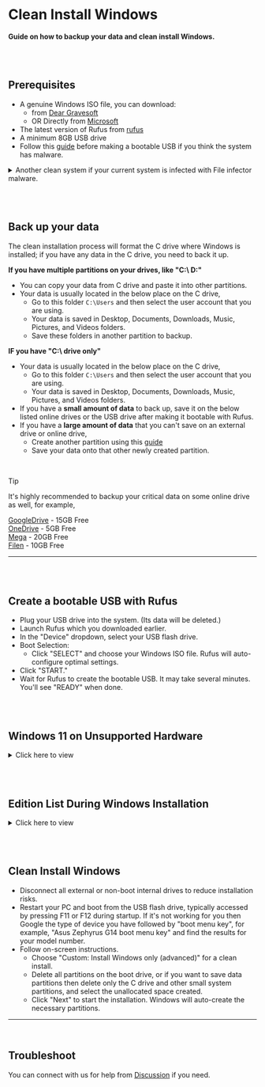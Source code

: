 # Clean Install Windows

**Guide on how to backup your data and clean install Windows.**   

<br><br> 

## Prerequisites  

- A genuine Windows ISO file, you can download:
  -   from [Dear Gravesoft](https://msdl.gravesoft.dev/)
  -   OR Directly from [Microsoft](https://www.microsoft.com/en-us/software-download)
- The latest version of Rufus from [rufus](https://rufus.ie/)
- A minimum 8GB USB drive   
- Follow this [guide](en/remove_malware.md) before making a bootable USB if you think the system has malware.
<details>
  <summary>Another clean system if your current system is infected with File infector malware.</summary>

  **Why?**  
  Because file infector malware can copy itself to the bootable USB that you are going to make to perform a clean installation.  
  You need to use another clean system to make a bootable USB and plug it into the current infected system only when it's not running live Windows.  
  **How to check if you have file infector malware?**  
  Open PowerShell as admin and enter  
  `sc.exe start "sppsvc" > $null 2>&1; Write-Host "Error code: $LASTEXITCODE"`  
  If the output is 577 or 225, then most likely chances are that the system is infected with File infector malware. 
  
  **What if you don't have another clean system?**  
  You can try Dr.Web https://free.drweb.com/download+cureit/gr to remove file infector malware. However in some cases, it may miss to remove all, that's why its best to make bootable USB on another clean system.


</details>

<br><br>  

## Back up your data  

The clean installation process will format the C drive where Windows is installed; if you have any data in the C drive, you need to back it up.   

**If you have multiple partitions on your drives, like "C:\ D:\"**  
- You can copy your data from C drive and paste it into other partitions.  
- Your data is usually located in the below place on the C drive,    
  - Go to this folder `C:\Users` and then select the user account that you are using.   
  - Your data is saved in Desktop, Documents, Downloads, Music, Pictures, and Videos folders.      
  - Save these folders in another partition to backup.  

**IF you have "C:\ drive only"** 
- Your data is usually located in the below place on the C drive,   
  - Go to this folder `C:\Users` and then select the user account that you are using.    
  - Your data is saved in Desktop, Documents, Downloads, Music, Pictures, and Videos folders.    
- If you have a **small amount of data** to back up, save it on the below listed online drives or the USB drive after making it bootable with Rufus.   
- If you have a **large amount of data** that you can't save on an external drive or online drive,     
  - Create another partition using this [guide](https://youtu.be/_HgjasKuOBw)     
  - Save your data onto that other newly created partition.  

<br  >  

> [!TIP]
> 
> It's highly recommended to backup your critical data on some online drive as well, for example,  
> 
> [GoogleDrive](https://drive.google.com/) - 15GB Free  
> [OneDrive](https://onedrive.live.com/) - 5GB Free  
> [Mega](https://mega.io/) - 20GB Free  
> [Filen](https://filen.io/) - 10GB Free       

---  
<br><br>  

## Create a bootable USB with Rufus

- Plug your USB drive into the system. (Its data will be deleted.)
- Launch Rufus which you downloaded earlier.
- In the "Device" dropdown, select your USB flash drive.
- Boot Selection:
  - Click "SELECT" and choose your Windows ISO file. Rufus will auto-configure optimal settings.
- Click "START."
- Wait for Rufus to create the bootable USB. It may take several minutes. You'll see "READY" when done.

<br><br> 

## Windows 11 on Unsupported Hardware

<details>
  <summary>Click here to view</summary>

- Rufus can help you install Windows 11 on unsupported hardware, but you will encounter problems with future feature updates since Microsoft does not permit that on such hardware.
- To resolve this issue, you need to install IoT Enterprise 24H2 (2024) edition which is [officially supported](https://learn.microsoft.com/en-us/windows/iot/iot-enterprise/Hardware/System_Requirements?tabs=Windows11LTSC#optional-minimum-requirements) on unsupported hardware. Don't worry about it being an unusual edition; it's binary identical to other editions, with the primary difference being the licensing.
- This IoT Enterprise edition comes in 2 flavors,
  - IoT Enterprise (GAC, General Availability Channel) 
  - IoT Enterprise (LTSC, Long-Term Servicing Channel)
- Next question, how do we install this edition?  
  - For GAC version, you don't need IoT Enterprise ISO, you can simply use regular Windows 11 24H2 consumer (linked at the top) or business ISO.
  - For LTSC version, you need to download the full version of LTSC ISO (don't use eval), it doesn't have to be IoT ISO, you can download a normal LTSC ISO in your language.
  - After flashing the required ISO using Rufus, navigate to the `\sources\` folder on the USB drive and create a file named `PID.txt` (ensure the file extension is correct). Open this file with Notepad and enter the text below.
    - For GAC version  
	  ```
	  [PID]
	  Value=XQQYW-NFFMW-XJPBH-K8732-CKFFD
	  ```
    - For LTSC version  
	  ```
	  [PID]
	  Value=CGK42-GYN6Y-VD22B-BX98W-J8JXD
	  ```
- When installing Windows, be sure not to use the old version of the installer.
- That's it. The setup will auto-pick the IoT Enterprise edition.

Alternatively, if you don't want to do that, you can install Windows normally and later change the edition to IoT Enterprise.

</details>

<br><br> 

## Edition List During Windows Installation

<details>
  <summary>Click here to view</summary>
  
- If your system has an OEM license installed by the manufacturer on the motherboard, then the Windows setup will not show the edition list and will automatically select the edition based on the license on the motherboard.
- If you have such hardware and want to view the list of available editions for Windows installation, follow the steps below.
- After flashing the required ISO using Rufus, navigate to the `\sources\` folder on the USB drive and create a file named `ei.cfg` (ensure the file extension is correct). Open this file with Notepad and enter the text below.

```
[Channel]
NoKeyChannel
```  
- Now you can view the edition list and pick the edition you want from Windows Vista to Windows 11. It also helps you avoid installing key in Windows 8/8.1 setup where key installation can not be skipped.

> [!NOTE]   
> In Windows 11 24H2, the new installer does not support this, so you need to select the "old" installer option when the setup starts.  
> If you are using PID.txt, please note that it will take precedence over ei.cfg.  

</details>

<br><br>  

## Clean Install Windows

- Disconnect all external or non-boot internal drives to reduce installation risks.
- Restart your PC and boot from the USB flash drive, typically accessed by pressing F11 or F12 during startup. If it's not working for you then Google the type of device you have followed by "boot menu key", for example, "Asus Zephyrus G14 boot menu key" and find the results for your model number.
- Follow on-screen instructions.
  - Choose "Custom: Install Windows only (advanced)" for a clean install.
  - Delete all partitions on the boot drive, or if you want to save data partitions then delete only the C drive and other small system partitions, and select the unallocated space created.
  - Click "Next" to start the installation. Windows will auto-create the necessary partitions.

----
<br>  

## Troubleshoot

You can connect with us for help from [Discussion](https://github.com/NiREvil/windows-activation/discussions/new/choose) if you need.  
